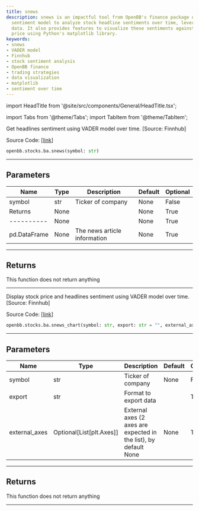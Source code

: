 ```yaml
---
title: snews
description: snews is an impactful tool from OpenBB's finance package employing VADER
  sentiment model to analyze stock headline sentiments over time, leveraged from Finnhub
  data. It also provides features to visualize these sentiments against the stock
  price using Python's matplotlib library.
keywords:
- snews
- VADER model
- Finnhub
- stock sentiment analysis
- OpenBB finance
- trading strategies
- data visualization
- matplotlib
- sentiment over time
---
```


import HeadTitle from '@site/src/components/General/HeadTitle.tsx';

<HeadTitle title="stocks.ba.snews - Reference | OpenBB SDK Docs" />

import Tabs from '@theme/Tabs';
import TabItem from '@theme/TabItem';

<Tabs>
<TabItem value="model" label="Model" default>

Get headlines sentiment using VADER model over time. [Source: Finnhub]

Source Code: [[link](https://github.com/OpenBB-finance/OpenBB/tree/main/openbb_terminal/stocks/behavioural_analysis/finnhub_model.py#L97)]

```python
openbb.stocks.ba.snews(symbol: str)
```

---

## Parameters

| Name | Type | Description | Default | Optional |
| ---- | ---- | ----------- | ------- | -------- |
| symbol | str | Ticker of company | None | False |
| Returns | None |  | None | True |
| ---------- | None |  | None | True |
| pd.DataFrame | None | The news article information | None | True |


---

## Returns

This function does not return anything

---

</TabItem>
<TabItem value="view" label="Chart">

Display stock price and headlines sentiment using VADER model over time. [Source: Finnhub]

Source Code: [[link](https://github.com/OpenBB-finance/OpenBB/tree/main/openbb_terminal/stocks/behavioural_analysis/finnhub_view.py#L27)]

```python
openbb.stocks.ba.snews_chart(symbol: str, export: str = "", external_axes: Optional[List[matplotlib.axes._axes.Axes]] = None)
```

---

## Parameters

| Name | Type | Description | Default | Optional |
| ---- | ---- | ----------- | ------- | -------- |
| symbol | str | Ticker of company | None | False |
| export | str | Format to export data |  | True |
| external_axes | Optional[List[plt.Axes]] | External axes (2 axes are expected in the list), by default None | None | True |


---

## Returns

This function does not return anything

---

</TabItem>
</Tabs>
